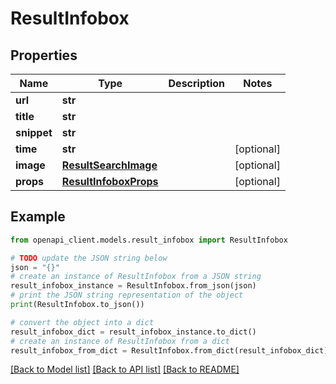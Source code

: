 # ResultInfobox


## Properties

Name | Type | Description | Notes
------------ | ------------- | ------------- | -------------
**url** | **str** |  | 
**title** | **str** |  | 
**snippet** | **str** |  | 
**time** | **str** |  | [optional] 
**image** | [**ResultSearchImage**](ResultSearchImage.md) |  | [optional] 
**props** | [**ResultInfoboxProps**](ResultInfoboxProps.md) |  | [optional] 

## Example

```python
from openapi_client.models.result_infobox import ResultInfobox

# TODO update the JSON string below
json = "{}"
# create an instance of ResultInfobox from a JSON string
result_infobox_instance = ResultInfobox.from_json(json)
# print the JSON string representation of the object
print(ResultInfobox.to_json())

# convert the object into a dict
result_infobox_dict = result_infobox_instance.to_dict()
# create an instance of ResultInfobox from a dict
result_infobox_from_dict = ResultInfobox.from_dict(result_infobox_dict)
```
[[Back to Model list]](../README.md#documentation-for-models) [[Back to API list]](../README.md#documentation-for-api-endpoints) [[Back to README]](../README.md)


